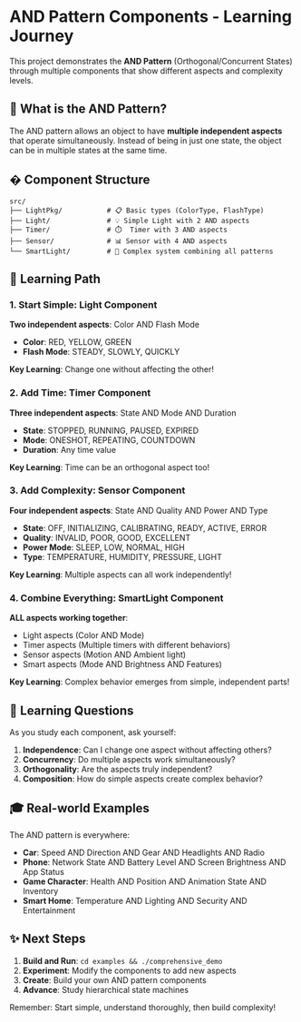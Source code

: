 # AND Pattern Components - Learning Journey

This project demonstrates the **AND Pattern** (Orthogonal/Concurrent States) through multiple components that show different aspects and complexity levels.

## 🎯 What is the AND Pattern?

The AND pattern allows an object to have **multiple independent aspects** that operate simultaneously. Instead of being in just one state, the object can be in multiple states at the same time.

## � Component Structure

```text
src/
├── LightPkg/           # 📋 Basic types (ColorType, FlashType)
├── Light/              # 💡 Simple Light with 2 AND aspects
├── Timer/              # ⏱️  Timer with 3 AND aspects  
├── Sensor/             # 📊 Sensor with 4 AND aspects
└── SmartLight/         # 🤖 Complex system combining all patterns
```

## 🚀 Learning Path

### 1. **Start Simple**: Light Component

**Two independent aspects**: Color AND Flash Mode

- **Color**: RED, YELLOW, GREEN
- **Flash Mode**: STEADY, SLOWLY, QUICKLY

**Key Learning**: Change one without affecting the other!

### 2. **Add Time**: Timer Component  

**Three independent aspects**: State AND Mode AND Duration

- **State**: STOPPED, RUNNING, PAUSED, EXPIRED
- **Mode**: ONESHOT, REPEATING, COUNTDOWN  
- **Duration**: Any time value

**Key Learning**: Time can be an orthogonal aspect too!

### 3. **Add Complexity**: Sensor Component

**Four independent aspects**: State AND Quality AND Power AND Type

- **State**: OFF, INITIALIZING, CALIBRATING, READY, ACTIVE, ERROR
- **Quality**: INVALID, POOR, GOOD, EXCELLENT
- **Power Mode**: SLEEP, LOW, NORMAL, HIGH
- **Type**: TEMPERATURE, HUMIDITY, PRESSURE, LIGHT

**Key Learning**: Multiple aspects can all work independently!

### 4. **Combine Everything**: SmartLight Component

**ALL aspects working together**:

- Light aspects (Color AND Mode)
- Timer aspects (Multiple timers with different behaviors)
- Sensor aspects (Motion AND Ambient light)
- Smart aspects (Mode AND Brightness AND Features)

**Key Learning**: Complex behavior emerges from simple, independent parts!

## 💭 Learning Questions

As you study each component, ask yourself:

1. **Independence**: Can I change one aspect without affecting others?
2. **Concurrency**: Do multiple aspects work simultaneously?
3. **Orthogonality**: Are the aspects truly independent?
4. **Composition**: How do simple aspects create complex behavior?

## 🎓 Real-world Examples

The AND pattern is everywhere:

- **Car**: Speed AND Direction AND Gear AND Headlights AND Radio
- **Phone**: Network State AND Battery Level AND Screen Brightness AND App Status
- **Game Character**: Health AND Position AND Animation State AND Inventory
- **Smart Home**: Temperature AND Lighting AND Security AND Entertainment

## ✨ Next Steps

1. **Build and Run**: `cd examples && ./comprehensive_demo`
2. **Experiment**: Modify the components to add new aspects
3. **Create**: Build your own AND pattern components
4. **Advance**: Study hierarchical state machines

Remember: Start simple, understand thoroughly, then build complexity!
